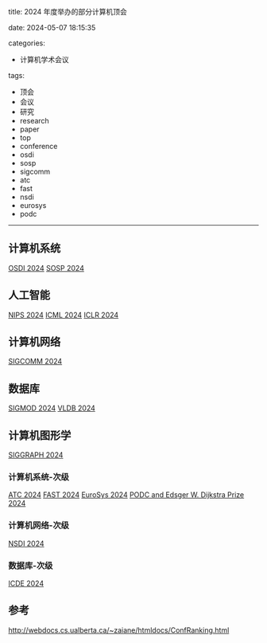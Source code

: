 title: 2024 年度举办的部分计算机顶会

date: 2024-05-07 18:15:35

categories:

- 计算机学术会议

tags:

- 顶会
- 会议
- 研究
- research
- paper
- top
- conference
- osdi
- sosp
- sigcomm
- atc
- fast
- nsdi
- eurosys
- podc

---

## 计算机系统

[OSDI 2024](https://www.usenix.org/conference/osdi24/)
[SOSP 2024](https://sigops.org/s/conferences/sosp/2024/)

## 人工智能

[NIPS 2024](https://nips.cc/Conferences/2024)
[ICML 2024](https://icml.cc/Conferences/2024)
[ICLR 2024](https://iclr.cc/Conferences/2024)

<!-- more -->

## 计算机网络

[SIGCOMM 2024](https://conferences.sigcomm.org/sigcomm/2024/)

## 数据库

[SIGMOD 2024](https://2024.sigmod.org/)
[VLDB 2024](https://vldb.org/2024/)

## 计算机图形学

[SIGGRAPH 2024](https://s2024.siggraph.org/)

### 计算机系统-次级

[ATC 2024](https://www.usenix.org/conference/atc24)
[FAST 2024](https://www.usenix.org/conference/fast24)
[EuroSys 2024](https://2024.eurosys.org/)
[PODC and Edsger W. Dijkstra Prize 2024](https://www.podc.org/podc2024)

### 计算机网络-次级

[NSDI 2024](https://www.usenix.org/conference/nsdi24)

### 数据库-次级

[ICDE 2024](https://icde2024.github.io/)

## 参考

<http://webdocs.cs.ualberta.ca/~zaiane/htmldocs/ConfRanking.html>
